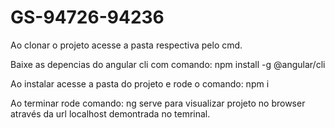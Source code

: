 # GS-94726-94236
Ao clonar o projeto acesse a pasta respectiva pelo cmd.

Baixe as depencias do angular cli com comando: npm install -g @angular/cli

Ao instalar acesse a pasta do projeto e rode o comando: npm i

Ao terminar rode comando: ng serve para visualizar projeto no browser através da url localhost demontrada no temrinal.

